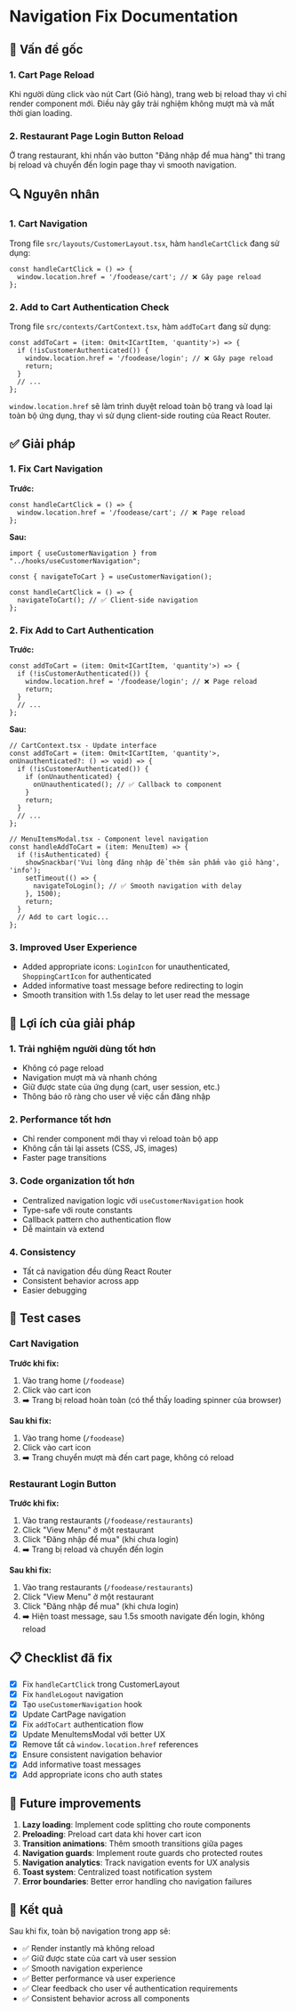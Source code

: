 # Navigation Fix Documentation

## 🐛 Vấn đề gốc

### 1. Cart Page Reload
Khi người dùng click vào nút Cart (Giỏ hàng), trang web bị reload thay vì chỉ render component mới. Điều này gây trải nghiệm không mượt mà và mất thời gian loading.

### 2. Restaurant Page Login Button Reload  
Ở trang restaurant, khi nhấn vào button "Đăng nhập để mua hàng" thì trang bị reload và chuyển đến login page thay vì smooth navigation.

## 🔍 Nguyên nhân

### 1. Cart Navigation
Trong file `src/layouts/CustomerLayout.tsx`, hàm `handleCartClick` đang sử dụng:
```tsx
const handleCartClick = () => {
  window.location.href = '/foodease/cart'; // ❌ Gây page reload
};
```

### 2. Add to Cart Authentication Check
Trong file `src/contexts/CartContext.tsx`, hàm `addToCart` đang sử dụng:
```tsx
const addToCart = (item: Omit<ICartItem, 'quantity'>) => {
  if (!isCustomerAuthenticated()) {
    window.location.href = '/foodease/login'; // ❌ Gây page reload
    return;
  }
  // ...
};
```

`window.location.href` sẽ làm trình duyệt reload toàn bộ trang và load lại toàn bộ ứng dụng, thay vì sử dụng client-side routing của React Router.

## ✅ Giải pháp

### 1. Fix Cart Navigation

**Trước:**
```tsx
const handleCartClick = () => {
  window.location.href = '/foodease/cart'; // ❌ Page reload
};
```

**Sau:**
```tsx
import { useCustomerNavigation } from "../hooks/useCustomerNavigation";

const { navigateToCart } = useCustomerNavigation();

const handleCartClick = () => {
  navigateToCart(); // ✅ Client-side navigation
};
```

### 2. Fix Add to Cart Authentication

**Trước:**
```tsx
const addToCart = (item: Omit<ICartItem, 'quantity'>) => {
  if (!isCustomerAuthenticated()) {
    window.location.href = '/foodease/login'; // ❌ Page reload
    return;
  }
  // ...
};
```

**Sau:**
```tsx
// CartContext.tsx - Update interface
const addToCart = (item: Omit<ICartItem, 'quantity'>, onUnauthenticated?: () => void) => {
  if (!isCustomerAuthenticated()) {
    if (onUnauthenticated) {
      onUnauthenticated(); // ✅ Callback to component
    }
    return;
  }
  // ...
};

// MenuItemsModal.tsx - Component level navigation
const handleAddToCart = (item: MenuItem) => {
  if (!isAuthenticated) {
    showSnackbar('Vui lòng đăng nhập để thêm sản phẩm vào giỏ hàng', 'info');
    setTimeout(() => {
      navigateToLogin(); // ✅ Smooth navigation with delay
    }, 1500);
    return;
  }
  // Add to cart logic...
};
```

### 3. Improved User Experience
- Added appropriate icons: `LoginIcon` for unauthenticated, `ShoppingCartIcon` for authenticated
- Added informative toast message before redirecting to login
- Smooth transition with 1.5s delay to let user read the message

## 🎯 Lợi ích của giải pháp

### 1. **Trải nghiệm người dùng tốt hơn**
- Không có page reload
- Navigation mượt mà và nhanh chóng
- Giữ được state của ứng dụng (cart, user session, etc.)
- Thông báo rõ ràng cho user về việc cần đăng nhập

### 2. **Performance tốt hơn**
- Chỉ render component mới thay vì reload toàn bộ app
- Không cần tải lại assets (CSS, JS, images)
- Faster page transitions

### 3. **Code organization tốt hơn**
- Centralized navigation logic với `useCustomerNavigation` hook
- Type-safe với route constants
- Callback pattern cho authentication flow
- Dễ maintain và extend

### 4. **Consistency**
- Tất cả navigation đều dùng React Router
- Consistent behavior across app
- Easier debugging

## 🔧 Test cases

### Cart Navigation
**Trước khi fix:**
1. Vào trang home (`/foodease`)
2. Click vào cart icon
3. ➡️ Trang bị reload hoàn toàn (có thể thấy loading spinner của browser)

**Sau khi fix:**
1. Vào trang home (`/foodease`)
2. Click vào cart icon  
3. ➡️ Trang chuyển mượt mà đến cart page, không có reload

### Restaurant Login Button
**Trước khi fix:**
1. Vào trang restaurants (`/foodease/restaurants`)
2. Click "View Menu" ở một restaurant
3. Click "Đăng nhập để mua" (khi chưa login)
4. ➡️ Trang bị reload và chuyển đến login

**Sau khi fix:**
1. Vào trang restaurants (`/foodease/restaurants`)
2. Click "View Menu" ở một restaurant  
3. Click "Đăng nhập để mua" (khi chưa login)
4. ➡️ Hiện toast message, sau 1.5s smooth navigate đến login, không reload

## 📋 Checklist đã fix

- [x] Fix `handleCartClick` trong CustomerLayout
- [x] Fix `handleLogout` navigation  
- [x] Tạo `useCustomerNavigation` hook
- [x] Update CartPage navigation
- [x] Fix `addToCart` authentication flow
- [x] Update MenuItemsModal với better UX
- [x] Remove tất cả `window.location.href` references
- [x] Ensure consistent navigation behavior
- [x] Add informative toast messages
- [x] Add appropriate icons cho auth states

## 🚀 Future improvements

1. **Lazy loading**: Implement code splitting cho route components
2. **Preloading**: Preload cart data khi hover cart icon
3. **Transition animations**: Thêm smooth transitions giữa pages
4. **Navigation guards**: Implement route guards cho protected routes
5. **Navigation analytics**: Track navigation events for UX analysis
6. **Toast system**: Centralized toast notification system
7. **Error boundaries**: Better error handling cho navigation failures

## 🎉 Kết quả

Sau khi fix, toàn bộ navigation trong app sẽ:
- ✅ Render instantly mà không reload
- ✅ Giữ được state của cart và user session
- ✅ Smooth navigation experience
- ✅ Better performance và user experience
- ✅ Clear feedback cho user về authentication requirements
- ✅ Consistent behavior across all components 